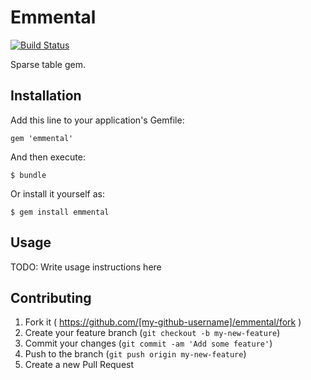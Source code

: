 # Emmental

[![Build Status](https://travis-ci.org/s-osa/emmental.svg?branch=master)](https://travis-ci.org/s-osa/emmental)

Sparse table gem.

## Installation

Add this line to your application's Gemfile:

    gem 'emmental'

And then execute:

    $ bundle

Or install it yourself as:

    $ gem install emmental

## Usage

TODO: Write usage instructions here

## Contributing

1. Fork it ( https://github.com/[my-github-username]/emmental/fork )
2. Create your feature branch (`git checkout -b my-new-feature`)
3. Commit your changes (`git commit -am 'Add some feature'`)
4. Push to the branch (`git push origin my-new-feature`)
5. Create a new Pull Request
